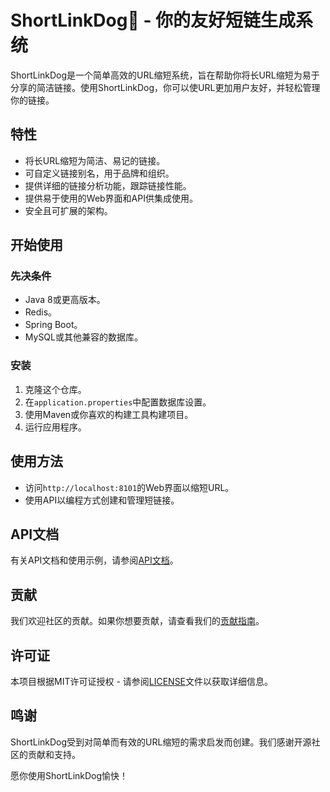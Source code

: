 # ShortLinkDog🐶 - 你的友好短链生成系统

ShortLinkDog是一个简单高效的URL缩短系统，旨在帮助你将长URL缩短为易于分享的简洁链接。使用ShortLinkDog，你可以使URL更加用户友好，并轻松管理你的链接。

## 特性

- 将长URL缩短为简洁、易记的链接。
- 可自定义链接别名，用于品牌和组织。
- 提供详细的链接分析功能，跟踪链接性能。
- 提供易于使用的Web界面和API供集成使用。
- 安全且可扩展的架构。

## 开始使用

### 先决条件

- Java 8或更高版本。
- Redis。
- Spring Boot。
- MySQL或其他兼容的数据库。

### 安装

1. 克隆这个仓库。
2. 在`application.properties`中配置数据库设置。
3. 使用Maven或你喜欢的构建工具构建项目。
4. 运行应用程序。

## 使用方法

- 访问`http://localhost:8101`的Web界面以缩短URL。
- 使用API以编程方式创建和管理短链接。

## API文档

有关API文档和使用示例，请参阅[API文档](api-docs.md)。

## 贡献

我们欢迎社区的贡献。如果你想要贡献，请查看我们的[贡献指南](CONTRIBUTING.md)。

## 许可证

本项目根据MIT许可证授权 - 请参阅[LICENSE](LICENSE)文件以获取详细信息。

## 鸣谢

ShortLinkDog受到对简单而有效的URL缩短的需求启发而创建。我们感谢开源社区的贡献和支持。

愿你使用ShortLinkDog愉快！
